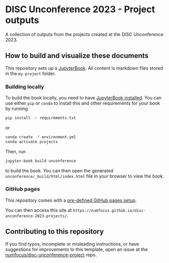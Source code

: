 # DISC Unconference 2023 - Project outputs
A collection of outputs from the projects created at the DISC Unconference 2023.

## How to build and visualize these documents

This repository sets up a [JupyterBook](https://jupyterbook.org/en/stable/start/your-first-book.html). All content is markdown files stored in the `my-project` folder.

### Building locally

To build the book locally, you need to have [JupyterBook installed](https://jupyterbook.org/en/stable/install.html). You can use either `pip` or `conda` to install this and other requirements for your book by running

```bash
pip install -r requirements.txt
```

or

```bash
conda create -f environment.yml
conda activate projects
```

Then, run

```bash
jupyter-book build unconference
```

to build the book. You can then open the generated `unconference/_build/html/index.html` file in your browser to view the book.

### GitHub pages

This repository comes with a [pre-defined GitHub pages setup](https://github.com/melissawm/disc-unconference-project/blob/main/.github/workflows/pages.yml).

You can then access this site at `https://numfocus.github.io/disc-unconference-2023-projects/`.

## Contributing to this repository

If you find typos, incomplete or misleading instructions, or have suggestions for improvements to this template, open an issue at the [numfocus/disc-unconference-project](https://github.com/numfocus/disc-unconference-2023-projects) repo.
